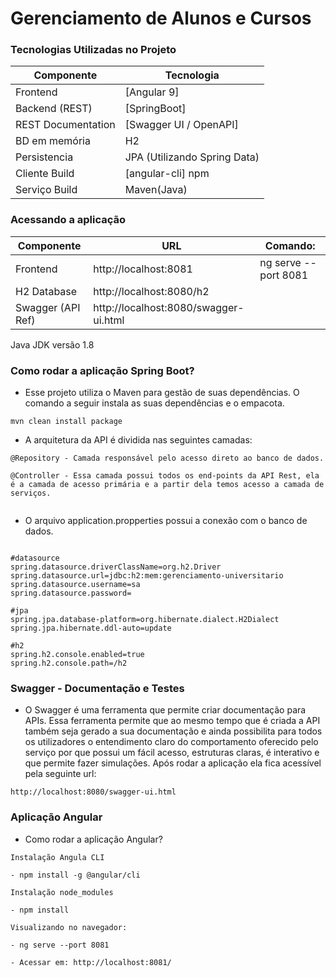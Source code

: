 Gerenciamento de Alunos e Cursos 
===================================

### Tecnologias Utilizadas no Projeto

Componente         | Tecnologia
---               | ---
Frontend          | [Angular 9]
Backend (REST)    | [SpringBoot]
REST Documentation| [Swagger UI / OpenAPI]
BD em memória     | H2 
Persistencia      | JPA (Utilizando Spring Data)
Cliente Build     | [angular-cli] npm
Serviço Build     | Maven(Java)

### Acessando a aplicação
Componente        | URL                                      | Comando:
---               | ---                                      | ---
Frontend          |  http://localhost:8081                   | ng serve --port 8081
H2 Database       |  http://localhost:8080/h2                |
Swagger (API Ref) |  http://localhost:8080/swagger-ui.html   | 

Java JDK versão 1.8

### Como rodar a aplicação Spring Boot?

* Esse projeto utiliza o Maven para gestão de suas dependências. O comando a seguir instala as suas dependências e o empacota.
```
mvn clean install package
```
* A arquitetura da API é dividida nas seguintes camadas:

```
@Repository - Camada responsável pelo acesso direto ao banco de dados.

@Controller - Essa camada possui todos os end-points da API Rest, ela é a camada de acesso primária e a partir dela temos acesso a camada de serviços. 
 
```

* O arquivo application.propperties possui a conexão com o banco de dados.
```application.propperties

#datasource
spring.datasource.driverClassName=org.h2.Driver
spring.datasource.url=jdbc:h2:mem:gerenciamento-universitario
spring.datasource.username=sa
spring.datasource.password=

#jpa
spring.jpa.database-platform=org.hibernate.dialect.H2Dialect
spring.jpa.hibernate.ddl-auto=update

#h2
spring.h2.console.enabled=true
spring.h2.console.path=/h2

```

### Swagger - Documentação e Testes


* O Swagger é uma ferramenta que permite criar documentação para APIs. Essa ferramenta permite que ao mesmo tempo que é criada a API também seja gerado a sua documentação e ainda possibilita para todos os utilizadores o entendimento claro do comportamento oferecido pelo serviço por que possui um fácil acesso, estruturas claras, é interativo e que permite fazer simulações. Após rodar a aplicação ela fica acessível pela seguinte url:

```
http://localhost:8080/swagger-ui.html

```

### Aplicação Angular

* Como rodar a aplicação Angular?

```
Instalação Angula CLI
 
- npm install -g @angular/cli

Instalação node_modules

- npm install

Visualizando no navegador:

- ng serve --port 8081

- Acessar em: http://localhost:8081/ 

```

